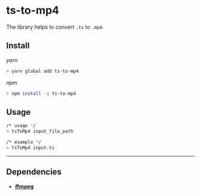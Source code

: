 # ts-to-mp4
The library helps to convert `.ts` to `.mp4`.

## Install
_yarn_
``` bash
> yarn global add ts-to-mp4
```

_npm_
``` bash
> npm install -g ts-to-mp4
```

## Usage
``` bash
/* usage */
> tsToMp4 input_file_path

/* example */
> tsToMp4 input.ts
```

---

## Dependencies
- [__ffmpeg__](https://www.ffmpeg.org/)